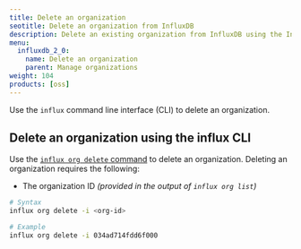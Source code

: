 ```yaml
---
title: Delete an organization
seotitle: Delete an organization from InfluxDB
description: Delete an existing organization from InfluxDB using the InfluxDB UI or the influx CLI.
menu:
  influxdb_2_0:
    name: Delete an organization
    parent: Manage organizations
weight: 104
products: [oss]
---
```


Use the `influx` command line interface (CLI)
to delete an organization.

<!--
## Delete an organization in the InfluxDB UI

1. In the navigation menu on the left, click the **Account dropdown**.

    {{< nav-icon "account" >}}

  The list of organizations appears.

2. Hover over an organization's name, click **Delete**, and then **Confirm**.
-->

## Delete an organization using the influx CLI

Use the [`influx org delete` command](/influxdb/v2.0/reference/cli/influx/org/delete)
to delete an organization. Deleting an organization requires the following:

- The organization ID _(provided in the output of `influx org list`)_

```sh
# Syntax
influx org delete -i <org-id>

# Example
influx org delete -i 034ad714fdd6f000
```
